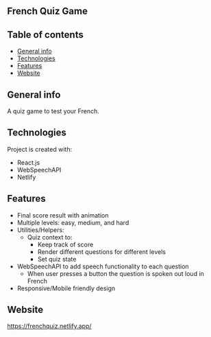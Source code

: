 ## French Quiz Game
## Table of contents
* [General info](#general-info)
* [Technologies](#technologies)
* [Features](#features)
* [Website](#website)

## General info
A quiz game to test your French.
	
## Technologies
Project is created with:
* React.js
* WebSpeechAPI
* Netlify

## Features
* Final score result with animation
* Multiple levels: easy, medium, and hard
* Utilities/Helpers:
  - Quiz context to:
    - Keep track of score
    - Render different questions for different levels
    - Set quiz state
* WebSpeechAPI to add speech functionality to each question
  - When user presses a button the question is spoken out loud in French
* Responsive/Mobile friendly design

## Website
https://frenchquiz.netlify.app/
